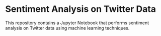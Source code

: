# Sentiment Analysis on Twitter Data

This repository contains a Jupyter Notebook that performs sentiment analysis on Twitter data using machine learning techniques.
